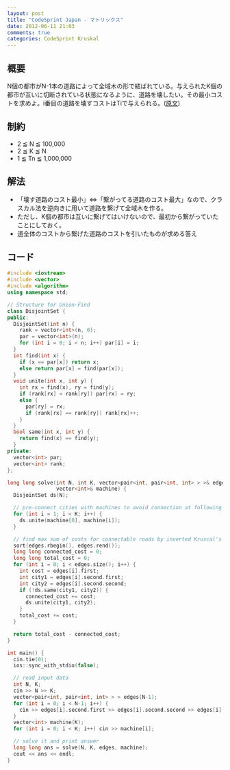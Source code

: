 ```yaml
---
layout: post
title: "CodeSprint Japan - マトリックス"
date: 2012-06-11 21:03
comments: true
categories: CodeSprint Kruskal
---
```


## 概要
N個の都市がN-1本の道路によって全域木の形で結ばれている。与えられたK個の都市が互いに切断されている状態になるように、道路を壊したい。その最小コストを求めよ。i番目の道路を壊すコストはTiで与えられる。([原文](https://csjapan.interviewstreet.com/challenges/dashboard/#problem/4f904e704e404))

## 制約
* 2 ≦ N ≦ 100,000
* 2 ≦ K ≦ N
* 1 ≦ Tn ≦ 1,000,000

## 解法
* 「壊す道路のコスト最小」⇔「繋がってる道路のコスト最大」なので、クラスカル法を逆向きに用いて道路を繋げて全域木を作る。
* ただし、K個の都市は互いに繋げてはいけないので、最初から繋がっていたことにしておく。
* 道全体のコストから繋げた道路のコストを引いたものが求める答え

## コード
``` cpp
#include <iostream>
#include <vector>
#include <algorithm>
using namespace std;

// Structure for Union-Find
class DisjointSet {
public:
  DisjointSet(int n) {
    rank = vector<int>(n, 0);
    par = vector<int>(n);
    for (int i = 0; i < n; i++) par[i] = i;
  }
  int find(int x) {
    if (x == par[x]) return x;
    else return par[x] = find(par[x]);
  }
  void unite(int x, int y) {
    int rx = find(x), ry = find(y);
    if (rank[rx] < rank[ry]) par[rx] = ry;
    else {
      par[ry] = rx;
      if (rank[rx] == rank[ry]) rank[rx]++;
    }
  }
  bool same(int x, int y) {
    return find(x) == find(y);
  }
private:
  vector<int> par;
  vector<int> rank;
};

long long solve(int N, int K, vector<pair<int, pair<int, int> > >& edges,
                vector<int>& machine) {
  DisjointSet ds(N);

  // pre-connect cities with machines to avoid connection at following operation
  for (int i = 1; i < K; i++) {
    ds.unite(machine[0], machine[i]);
  }

  // find max sum of costs for connectable roads by inverted Kruscal's algorithm
  sort(edges.rbegin(), edges.rend());
  long long connected_cost = 0;
  long long total_cost = 0;
  for (int i = 0; i < edges.size(); i++) {
    int cost = edges[i].first;
    int city1 = edges[i].second.first;
    int city2 = edges[i].second.second;
    if (!ds.same(city1, city2)) {
      connected_cost += cost;
      ds.unite(city1, city2);
    }
    total_cost += cost;
  }

  return total_cost - connected_cost;
}

int main() {
  cin.tie(0);
  ios::sync_with_stdio(false);

  // read input data
  int N, K;
  cin >> N >> K;
  vector<pair<int, pair<int, int> > > edges(N-1);
  for (int i = 0; i < N-1; i++) {
    cin >> edges[i].second.first >> edges[i].second.second >> edges[i].first;
  }
  vector<int> machine(K);
  for (int i = 0; i < K; i++) cin >> machine[i];

  // solve it and print answer
  long long ans = solve(N, K, edges, machine);
  cout << ans << endl;
}
```
